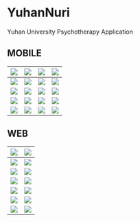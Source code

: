 # YuhanNuri
Yuhan University Psychotherapy Application

## MOBILE
|<img src="https://user-images.githubusercontent.com/59400030/109376806-56555980-790a-11eb-8f97-9c575163d61c.jpg"/>|<img src="https://user-images.githubusercontent.com/59400030/109376805-55bcc300-790a-11eb-80d2-4ef59b661516.jpg"/>|<img src="https://user-images.githubusercontent.com/59400030/109376804-55242c80-790a-11eb-840a-25aa74220f98.jpg"/>|<img src="https://user-images.githubusercontent.com/59400030/109376803-548b9600-790a-11eb-9b32-5e81dabec7ea.jpg"/>|
|-|-|-|-|
|<img src="https://user-images.githubusercontent.com/59400030/109376801-53f2ff80-790a-11eb-895b-6d6068aab8ea.jpg"/>|<img src="https://user-images.githubusercontent.com/59400030/109376800-53f2ff80-790a-11eb-91c9-03137d7c142f.jpg"/>|<img src="https://user-images.githubusercontent.com/59400030/109376799-535a6900-790a-11eb-86e7-657cb683666b.jpg"/>|<img src="https://user-images.githubusercontent.com/59400030/109376798-52c1d280-790a-11eb-9505-57e971633c1c.jpg"/>|
|<img src="https://user-images.githubusercontent.com/59400030/109376797-52293c00-790a-11eb-8133-ef446dd1fc3b.jpg"/>|<img src="https://user-images.githubusercontent.com/59400030/109376796-52293c00-790a-11eb-81e0-e9fc9312c144.jpg"/>|<img src="https://user-images.githubusercontent.com/59400030/109376795-5190a580-790a-11eb-9b43-36cb65329149.jpg"/>|<img src="https://user-images.githubusercontent.com/59400030/109376793-50f80f00-790a-11eb-95d8-cbb0ae1d955b.jpg"/>|
|<img src="https://user-images.githubusercontent.com/59400030/109376791-50f80f00-790a-11eb-9a54-5fb065418752.jpg"/>|<img src="https://user-images.githubusercontent.com/59400030/109377737-91f32200-7910-11eb-897e-3a1e92829fc0.jpg"/>|<img src="https://user-images.githubusercontent.com/59400030/109376789-4f2e4b80-790a-11eb-887a-5c5a1267a8f4.jpg"/>|<img src="https://user-images.githubusercontent.com/59400030/109376788-4f2e4b80-790a-11eb-9ad3-34c8c965ddbd.jpg"/>|
|<img src="https://user-images.githubusercontent.com/59400030/109388098-5a07d100-7948-11eb-8c8e-3f7dd9a0d5ac.jpg"/>|<img src="https://user-images.githubusercontent.com/59400030/109377684-4476b500-7910-11eb-8098-f0a3fe8c7a15.jpg"/>|<img src="https://user-images.githubusercontent.com/59400030/109376781-4d648800-790a-11eb-90a4-40855e2ca35a.jpg"/>|<img src="https://user-images.githubusercontent.com/59400030/109376777-4b9ac480-790a-11eb-8449-b506770333d2.jpg"/>|

## WEB
|<img src="https://user-images.githubusercontent.com/59400030/109377783-e6969d00-7910-11eb-8d8c-338666d2b0ce.png"/>|<img src="https://user-images.githubusercontent.com/59400030/109377784-e8606080-7910-11eb-97ba-b288e66a88e6.png"/>|
|-|-|
|<img src="https://user-images.githubusercontent.com/59400030/109377786-e9918d80-7910-11eb-940c-214a0aafa99c.png"/>|<img src="https://user-images.githubusercontent.com/59400030/109377787-ea2a2400-7910-11eb-8b8e-0e0fcd1bc73b.png"/>|
|<img src="https://user-images.githubusercontent.com/59400030/109377788-eac2ba80-7910-11eb-9143-87da3f3c2d25.png"/>|<img src="https://user-images.githubusercontent.com/59400030/109377790-eb5b5100-7910-11eb-8eb5-806ffb20fc14.png"/>|
|<img src="https://user-images.githubusercontent.com/59400030/109377792-ebf3e780-7910-11eb-8b10-c4bf043c2c6d.png"/>|<img src="https://user-images.githubusercontent.com/59400030/109377794-ec8c7e00-7910-11eb-9d0e-f804a4f14580.png"/>|
|<img src="https://user-images.githubusercontent.com/59400030/109377795-ec8c7e00-7910-11eb-8663-94165933e795.png"/>|<img src="https://user-images.githubusercontent.com/59400030/109377796-ed251480-7910-11eb-9fff-f42d2bef23f2.png"/>|
|<img src="https://user-images.githubusercontent.com/59400030/109377797-edbdab00-7910-11eb-9883-1223ea8f166e.png"/>|<img src="https://user-images.githubusercontent.com/59400030/109377798-ee564180-7910-11eb-954f-fa8281e27455.png"/>|
|<img src="https://user-images.githubusercontent.com/59400030/109377799-eeeed800-7910-11eb-9153-6f7e4e583861.png"/>|<img src="https://user-images.githubusercontent.com/59400030/109377800-eeeed800-7910-11eb-9336-399b93cfa076.png"/>|